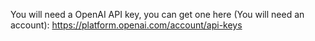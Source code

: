 You will need a OpenAI API key, you can get one here (You will need an account): https://platform.openai.com/account/api-keys
